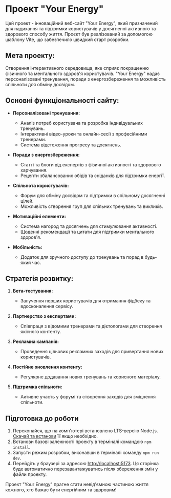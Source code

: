 
# Проект "Your Energy"

Цей проект - інноваційний веб-сайт "Your Energy", який призначений для надихання та підтримки користувачів у досягненні активного та здорового способу життя. Проєкт був реалізований за допомогою шаблону Vite, що забезпечило швидкий старт розробки.

## Мета проекту:

Створення інтерактивного середовища, яке сприяє покращенню фізичного та ментального здоров'я користувачів. "Your Energy" надає персоналізовані тренування, поради з енергозбереження та можливість спільноти для обміну досвідом.

## Основні функціональності сайту:

- **Персоналізовані тренування:**
  - Аналіз потреб користувача та розробка індивідуальних тренувань.
  - Інтерактивні відео-уроки та онлайн-сесії з професійними тренерами.
  - Система відстеження прогресу та досягнень.

- **Поради з енергозбереження:**
  - Статті та блоги від експертів з фізичної активності та здорового харчування.
  - Рецепти збалансованих обідів та сніданків для підтримки енергії.

- **Спільнота користувачів:**
  - Форум для обміну досвідом та підтримки в спільному досягненні цілей.
  - Можливість створення груп для спільних тренувань та викликів.

- **Мотиваційні елементи:**
  - Система нагород та досягнень для стимулювання активності.
  - Щоденні рекомендації та цитати для підтримки ментального здоров'я.

- **Мобільність:**
  - Додаток для зручного доступу до тренувань та порад в будь-який час.

## Стратегія розвитку:

1. **Бета-тестування:**
   - Залучення перших користувачів для отримання фідбеку та вдосконалення сервісу.

2. **Партнерство з експертами:**
   - Співпраця з відомими тренерами та дієтологами для створення якісного контенту.

3. **Рекламна кампанія:**
   - Проведення цільових рекламних заходів для привертання нових користувачів.

4. **Постійне оновлення контенту:**
   - Регулярне додавання нових тренувань та корисного матеріалу.

5. **Підтримка спільноти:**
   - Активне участь у форумі та створення заходів для зміцнення спільноти.

## Підготовка до роботи

1. Переконайся, що на комп'ютері встановлено LTS-версію Node.js.
   [Скачай та встанови](https://nodejs.org/en/) її якщо необхідно.
2. Встанови базові залежності проекту в терміналі командою `npm install`.
3. Запусти режим розробки, виконавши в терміналі команду `npm run dev`.
4. Перейдіть у браузері за адресою
   [http://localhost:5173](http://localhost:5173). Ця сторінка буде автоматично
   перезавантажуватись після збереження змін у файли проекту.


Проект "Your Energy" прагне стати невід'ємною частиною життя кожного, хто бажає бути енергійним та здоровим!


